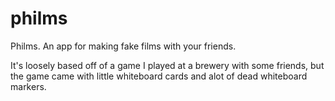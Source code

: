 # philms
Philms. An app for making fake films with your friends.

It's loosely based off of a game I played at a brewery with some friends, but the game came with little whiteboard cards and alot of dead whiteboard markers.

